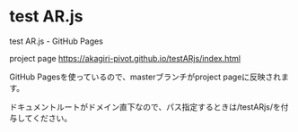 # test AR.js
test AR.js - GitHub Pages

project page
https://akagiri-pivot.github.io/testARjs/index.html



GitHub Pagesを使っているので、masterブランチがproject pageに反映されます。

ドキュメントルートがドメイン直下なので、パス指定するときは/testARjs/を付与してください。
